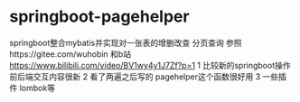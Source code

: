 # springboot-pagehelper
springboot整合mybatis并实现对一张表的增删改查 分页查询
参照https://gitee.com/wuhobin   和b站 https://www.bilibili.com/video/BV1wy4y1J7Zf?p=1
1 比较新的springboot操作 前后端交互内容很新
2 看了两遍之后写的 pagehelper这个函数很好用
3 一些插件 lombok等
